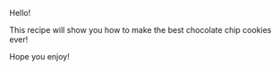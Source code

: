 Hello!

This recipe will show you how to make the best chocolate chip cookies ever!

Hope you enjoy!